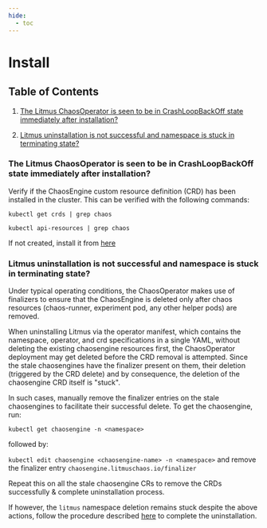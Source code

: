 ```yaml
---
hide:
  - toc
---
```

# Install

## Table of Contents

1. [The Litmus ChaosOperator is seen to be in CrashLoopBackOff state immediately after installation?](#the-litmus-chaosoperator-is-seen-to-be-in-crashloopbackoff-state-immediately-after-installation)

1. [Litmus uninstallation is not successful and namespace is stuck in terminating state?](#litmus-uninstallation-is-not-successful-and-namespace-is-stuck-in-terminating-state)

### The Litmus ChaosOperator is seen to be in CrashLoopBackOff state immediately after installation?

Verify if the ChaosEngine custom resource definition (CRD) has been installed in the cluster. This can be 
verified with the following commands: 

```console
kubectl get crds | grep chaos
```
```console
kubectl api-resources | grep chaos
```

If not created, install it from [here](https://github.com/litmuschaos/chaos-operator/blob/master/deploy/crds/chaosengine_crd.yaml)

### Litmus uninstallation is not successful and namespace is stuck in terminating state?

Under typical operating conditions, the ChaosOperator makes use of finalizers to ensure that the ChaosEngine is deleted 
only after chaos resources (chaos-runner, experiment pod, any other helper pods) are removed. 

When uninstalling Litmus via the operator manifest, which contains the namespace, operator, and crd specifications in a single YAML,
without deleting the existing chaosengine resources first, the ChaosOperator deployment may get deleted before the CRD removal 
is attempted. Since the stale chaosengines have the finalizer present on them, their deletion (triggered by the CRD delete) and 
by consequence, the deletion of the chaosengine CRD itself is "stuck". 

In such cases, manually remove the finalizer entries on the stale chaosengines to facilitate their successful delete. 
To get the chaosengine, run:
 
 `kubectl get chaosengine -n <namespace>`

followed by:

 `kubectl edit chaosengine <chaosengine-name> -n <namespace>` and remove the finalizer entry `chaosengine.litmuschaos.io/finalizer`

Repeat this on all the stale chaosengine CRs to remove the CRDs successfully & complete uninstallation process.

If however, the `litmus` namespace deletion remains stuck despite the above actions, follow the procedure described 
[here](https://success.docker.com/article/kubernetes-namespace-stuck-in-terminating) to complete the uninstallation. 
